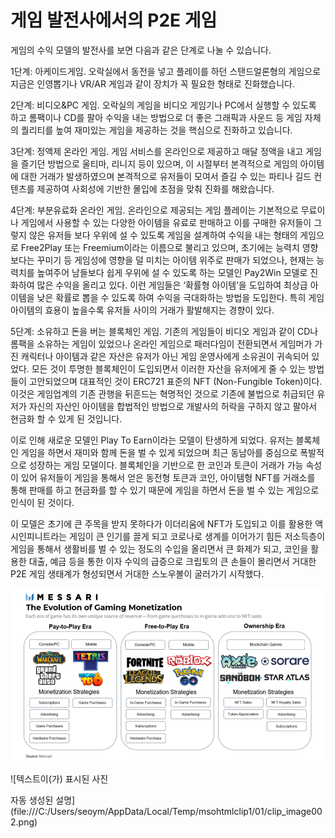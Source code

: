 # 게임 발전사에서의 P2E 게임

게임의 수익 모델의 발전사를 보면 다음과 같은 단계로 나눌 수 있습니다.

1단계: 아케이드게임. 오락실에서 동전을 넣고 플레이를 하던 스탠드얼론형의 게임으로 지금은 인영뽑기나 VR/AR 게임과 같이 장치가 꼭 필요한 형태로 진화했습니다.

2단계: 비디오\&PC 게임. 오락실의 게임을 비디오 게임기나 PC에서 실행할 수 있도록 하고 롬팩이나 CD를 팔아 수익을 내는 방법으로 더 좋은 그래픽과 사운드 등 게임 자체의 퀄리티를 높여 재미있는 게임을 제공하는 것을 핵심으로 진화하고 있습니다.

3단계: 정액제 온라인 게임. 게임 서비스를 온라인으로 제공하고 매달 정액을 내고 게임을 즐기던 방법으로 울티마, 리니지 등이 있으며, 이 시절부터 본격적으로 게임의 아이템에 대한 거래가 발생하였으며 본격적으로 유저들이 모여서 즐길 수 있는 파티나 길드 컨텐츠를 제공하여 사회성에 기반한 몰입에 초점을 맞춰 진화를 해왔습니다.

4단계: 부분유료화 온라인 게임. 온라인으로 제공되는 게임 플레이는 기본적으로 무료이나 게임에서 사용할 수 있는 다양한 아이템을 유료로 판매하고 이를 구매한 유저들이 그렇지 않은 유저들 보다 우위에 설 수 있도록 게임을 설계하여 수익을 내는 형태의 게임으로 Free2Play 또는 Freemium이라는 이름으로 불리고 있으며, 초기에는 능력치 영향 보다는 꾸미기 등 게임성에 영향을 덜 미치는 아이템 위주로 판매가 되었으나, 현재는 능력치를 높여주어 남들보다 쉽게 우위에 설 수 있도록 하는 모델인 Pay2Win 모델로 진화하여 많은 수익을 올리고 있다. 이런 게임들은 ‘확률형 아이템’을 도입하여 최상급 아이템을 낮은 확률로 뽑을 수 있도록 하여 수익을 극대화하는 방법을 도입한다. 특히 게임 아이템의 효용이 높을수록 유저들 사이의 거래가 활발해지는 경향이 있다.

5단계: 소유하고 돈을 버는 블록체인 게임. 기존의 게임들이 비디오 게임과 같이 CD나 롬팩을 소유하는 게임이 있었으나 온라인 게임으로 패러다임이 전환되면서 게임머가 가진 캐릭터나 아이템과 같은 자산은 유저가 아닌 게임 운영사에게 소유권이 귀속되어 있었다. 모든 것이 투명한 블록체인이 도입되면서 이러한 자산을 유저에게 줄 수 있는 방법들이 고안되었으며 대표적인 것이 ERC721 표준의 NFT (Non-Fungible Token)이다. 이것은 게임업계의 기존 관행을 뒤흔드는 혁명적인 것으로 기존에 불법으로 취급되던 유저가 자신의 자산인 아이템을 합법적인 방법으로 개발사의 허락을 구하지 않고 팔아서 현금화 할 수 있게 된 것입니다.



이로 인해 새로운 모델인 Play To Earn이라는 모델이 탄생하게 되었다. 유저는 블록체인 게임을 하면서 재미와 함께 돈을 벌 수 있게 되었으며 최근 동남아를 중심으로 폭발적으로 성장하는 게임 모델이다. 블록체인을 기반으로 한 코인과 토큰이 거래가 가능 속성이 있어 유저들이 게임을 통해서 얻은 동전형 토큰과 코인, 아이템형 NFT를 거래소를 통해 판매를 하고 현금화를 할 수 있기 때문에 게임을 하면서 돈을 벌 수 있는 게임으로 인식이 된 것이다.

이 모델은 초기에 큰 주목을 받지 못하다가 이더리움에 NFT가 도입되고 이를 활용한 액시인피니트라는 게임이 큰 인기를 끌게 되고 코로나로 생계를 이어가기 힘든 저소득층이 게임을 통해서 생활비를 벌 수 있는 정도의 수입을 올리면서 큰 화제가 되고, 코인을 활용한 대출, 예금 등을 통한 이자 수익의 급증으로 크립토의 큰 손들이 몰리면서 거대한 P2E 게임 생태계가 형성되면서 거대한 스노우볼이 굴러가기 시작했다.

&#x20;

&#x20;

![메사리ㅣ게 ](<../.gitbook/assets/image (7).png>)

![텍스트이(가) 표시된 사진

자동 생성된 설명](file:///C:/Users/seoym/AppData/Local/Temp/msohtmlclip1/01/clip\_image002.png)
